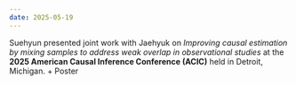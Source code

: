 ```yaml
---
date: 2025-05-19
---
```


Suehyun presented joint work with Jaehyuk on *Improving causal estimation by mixing samples to address weak overlap in observational studies* at the **2025 American Causal Inference Conference (ACIC)** held in Detroit, Michigan. + Poster
